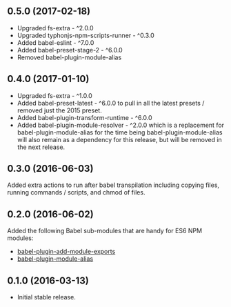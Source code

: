 ## 0.5.0 (2017-02-18)
- Upgraded fs-extra - ^2.0.0
- Upgraded typhonjs-npm-scripts-runner - ^0.3.0
- Added babel-eslint - ^7.0.0
- Added babel-preset-stage-2 - ^6.0.0
- Removed babel-plugin-module-alias

## 0.4.0 (2017-01-10)
- Upgraded fs-extra - ^1.0.0
- Added babel-preset-latest - ^6.0.0 to pull in all the latest presets / removed just the 2015 preset.
- Added babel-plugin-transform-runtime - ^6.0.0
- Added babel-plugin-module-resolver - ^2.0.0 which is a replacement for babel-plugin-module-alias for the time being
babel-plugin-module-alias will also remain as a dependency for this release, but will be removed in the next release.

## 0.3.0 (2016-06-03)
Added extra actions to run after babel transpilation including copying files, running commands / scripts, and chmod of files.

## 0.2.0 (2016-06-02)
Added the following Babel sub-modules that are handy for ES6 NPM modules:
- [babel-plugin-add-module-exports](https://www.npmjs.com/package/babel-plugin-add-module-exports)
- [babel-plugin-module-alias](https://www.npmjs.com/package/babel-plugin-module-alias)

## 0.1.0 (2016-03-13)
- Initial stable release.
